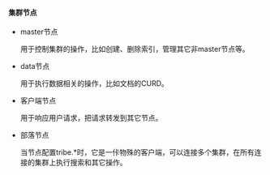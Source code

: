 



#### 集群节点

* master节点

  用于控制集群的操作，比如创建、删除索引，管理其它非master节点等。

* data节点

  用于执行数据相关的操作，比如文档的CURD。

* 客户端节点

  用于响应用户请求，把请求转发到其它节点。

* 部落节点

  当节点配置tribe.*时，它是一佧物殊的客户端，可以连接多个集群，在所有连接的集群上执行搜索和其它操作。